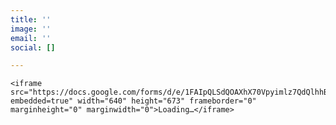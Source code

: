 ```yaml
---
title: ''
image: ''
email: ''
social: []

---
```

    <iframe src="https://docs.google.com/forms/d/e/1FAIpQLSdQOAXhX70Vpyimlz7QdQlhhBYteB5IQGZu9ifTbnldoALRRA/viewform?embedded=true" width="640" height="673" frameborder="0" marginheight="0" marginwidth="0">Loading…</iframe>